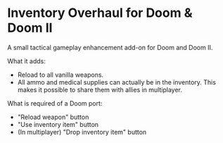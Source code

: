 # Inventory Overhaul for Doom & Doom II
A small tactical gameplay enhancement add-on for Doom and Doom II.

What it adds:
  * Reload to all vanilla weapons.
  * All ammo and medical supplies can actually be in the inventory. This makes it possible to share them with allies in multiplayer.

What is required of a Doom port:
  * "Reload weapon" button
  * "Use inventory item" button
  * (In multiplayer) "Drop inventory item" button
